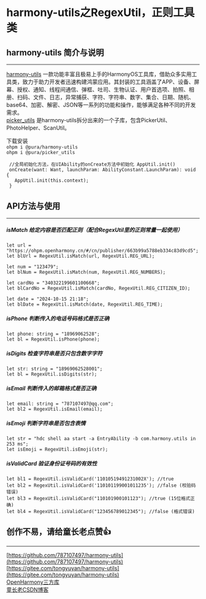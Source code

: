 # harmony-utils之RegexUtil，正则工具类

## harmony-utils 简介与说明

------
[harmony-utils](https://ohpm.openharmony.cn/#/cn/detail/@pura%2Fharmony-utils) 一款功能丰富且极易上手的HarmonyOS工具库，借助众多实用工具类，致力于助力开发者迅速构建鸿蒙应用。其封装的工具涵盖了APP、设备、屏幕、授权、通知、线程间通信、弹框、吐司、生物认证、用户首选项、拍照、相册、扫码、文件、日志，异常捕获、字符、字符串、数字、集合、日期、随机、base64、加密、解密、JSON等一系列的功能和操作，能够满足各种不同的开发需求。    
[picker_utils](https://ohpm.openharmony.cn/#/cn/detail/@pura%2Fpicker_utils) 是harmony-utils拆分出来的一个子库，包含PickerUtil、PhotoHelper、ScanUtil。

下载安装  
`ohpm i @pura/harmony-utils`  
`ohpm i @pura/picker_utils`

 ```
  //全局初始化方法，在UIAbility的onCreate方法中初始化 AppUtil.init()
  onCreate(want: Want, launchParam: AbilityConstant.LaunchParam): void {
    AppUtil.init(this.context);
  }
 ```

## API方法与使用

------

##### isMatch  给定内容是否匹配正则（配合RegexUtil里的正则常量一起使用）

```
let url = "https://ohpm.openharmony.cn/#/cn/publisher/663b99a5788eb334c83d9cd5";
let blUrl = RegexUtil.isMatch(url, RegexUtil.REG_URL);

let num = "123479";
let blNum = RegexUtil.isMatch(num, RegexUtil.REG_NUMBERS);

let cardNo = "340322199601100668";
let blCardNo = RegexUtil.isMatch(cardNo, RegexUtil.REG_CITIZEN_ID);

let date = "2024-10-15 21:18";
let blDate = RegexUtil.isMatch(date, RegexUtil.REG_TIME);
```

##### isPhone  判断传入的电话号码格式是否正确

```
let phone: string = "18969062528";
let bl = RegexUtil.isPhone(phone);
```

##### isDigits  检查字符串是否只包含数字字符

```
let str: string = "18969062528001";
let bl = RegexUtil.isDigits(str);
```

##### isEmail  判断传入的邮箱格式是否正确

```
let email: string = "787107497@qq.com";
let bl2 = RegexUtil.isEmail(email);
```

##### isEmoji  判断字符串是否包含表情

```
let str = "hdc shell aa start -a EntryAbility -b com.harmony.utils in 253 ms";
let isEmoji = RegexUtil.isEmoji(str);
```

##### isValidCard  验证身份证号码的有效性

```
let bl1 = RegexUtil.isValidCard('11010519491231002X'); //true
let bl2 = RegexUtil.isValidCard('110101199001011235'); //false (校验码错误)
let bl3 = RegexUtil.isValidCard("110101900101123"); //true (15位格式正确)
let bl4 = RegexUtil.isValidCard("123456789012345"); //false (格式错误)
```

## 创作不易，请给童长老点赞👍

------
[https://github.com/787107497/harmony-utils](https://github.com/787107497/harmony-utils)   
[https://gitee.com/tongyuyan/harmony-utils](https://gitee.com/tongyuyan/harmony-utils)   
[OpenHarmony三方库](https://ohpm.openharmony.cn/#/cn/detail/@pura%2Fharmony-utils)   
[童长老CSDN博客](https://blog.csdn.net/qq_32922545)   
   

